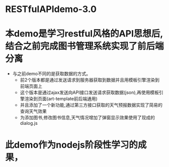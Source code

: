 # RESTfulAPIdemo-3.0

# 本demo是学习restful风格的API思想后,结合之前完成图书管理系统实现了前后端分离
  - 与之前demo不同的是获取数据的方式。
    - 前2个版本都是通过发送请求到服务器获取到数据并且用模板引擎渲染到前端页面上
    - 这个版本是通过ajax发送向API接口发送请求获取数据(json),再使用模板引擎渲染到页面(art-template前后端通用)
    - 并且添加了一个新功能,通过第三方接口获取的天气预报数据实现了简易的查询天气效果
    - 为添加图书,修改图书信息,天气情况增加了弹窗显示效果使用了现成的dialog.js
    
# 此demo作为nodejs阶段性学习的成果，

